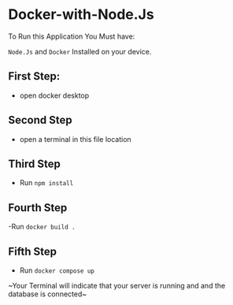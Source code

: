 # Docker-with-Node.Js

To Run this Application You Must have:

```Node.Js```
and
```Docker```
Installed on your device.

## First Step:
- open docker desktop
## Second Step
- open a terminal in this file location
## Third Step
- Run ```npm install```
## Fourth Step
-Run  ```docker build .```
## Fifth Step
- Run ```docker compose up```

~Your Terminal will indicate that your server is running and and the database is connected~
